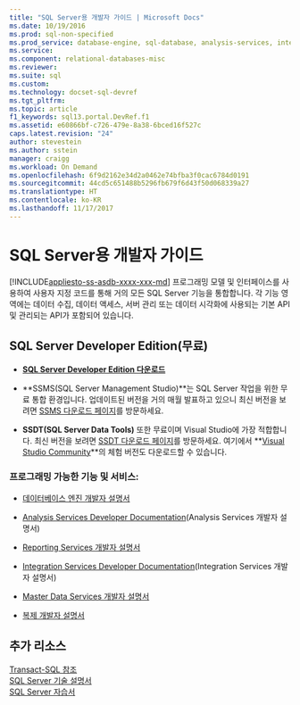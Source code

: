 ```yaml
---
title: "SQL Server용 개발자 가이드 | Microsoft Docs"
ms.date: 10/19/2016
ms.prod: sql-non-specified
ms.prod_service: database-engine, sql-database, analysis-services, integration-services, reporting-services, master-data-services
ms.service: 
ms.component: relational-databases-misc
ms.reviewer: 
ms.suite: sql
ms.custom: 
ms.technology: docset-sql-devref
ms.tgt_pltfrm: 
ms.topic: article
f1_keywords: sql13.portal.DevRef.f1
ms.assetid: e60866bf-c726-479e-8a38-6bced16f527c
caps.latest.revision: "24"
author: stevestein
ms.author: sstein
manager: craigg
ms.workload: On Demand
ms.openlocfilehash: 6f9d2162e34d2a0462e74bfba3f0cac6784d0191
ms.sourcegitcommit: 44cd5c651488b5296fb679f6d43f50d068339a27
ms.translationtype: HT
ms.contentlocale: ko-KR
ms.lasthandoff: 11/17/2017
---
```

# <a name="developer-guides-for-sql-server"></a>SQL Server용 개발자 가이드
[!INCLUDE[appliesto-ss-asdb-xxxx-xxx-md](../includes/appliesto-ss-asdb-xxxx-xxx-md.md)] 프로그래밍 모델 및 인터페이스를 사용하여 사용자 지정 코드를 통해 거의 모든 SQL Server 기능을 통합합니다. 각 기능 영역에는 데이터 수집, 데이터 액세스, 서버 관리 또는 데이터 시각화에 사용되는 기본 API 및 관리되는 API가 포함되어 있습니다.  
  
## <a name="sql-server-developer-edition-free"></a>SQL Server Developer Edition(무료)

- [**SQL Server Developer Edition 다운로드**](https://my.visualstudio.com/Downloads?q=SQL%20Server%20Developer)

- **SSMS(SQL Server Management Studio)**는 SQL Server 작업을 위한 무료 통합 환경입니다. 업데이트된 버전을 거의 매월 발표하고 있으니 최신 버전을 보려면 [SSMS 다운로드 페이지](../ssms/download-sql-server-management-studio-ssms.md)를 방문하세요.

- **SSDT(SQL Server Data Tools)** 또한 무료이며 Visual Studio에 가장 적합합니다. 최신 버전을 보려면 [SSDT 다운로드 페이지](../ssdt/download-sql-server-data-tools-ssdt.md)를 방문하세요. 여기에서 **[Visual Studio Community](https://www.visualstudio.com/products/visual-studio-community-vs.aspx)**의 체험 버전도 다운로드할 수 있습니다.

  
### <a name="programmable-features-and-services"></a>프로그래밍 가능한 기능 및 서비스: 
 - [데이터베이스 엔진 개발자 설명서](../relational-databases/database-engine-developer-documentation.md)  
  
 - [Analysis Services Developer Documentation](../analysis-services/analysis-services-developer-documentation.md)(Analysis Services 개발자 설명서)  
  
 - [Reporting Services 개발자 설명서](../reporting-services/reporting-services-developer-documentation.md)  
  
 - [Integration Services Developer Documentation](../integration-services/integration-services-developer-documentation.md)(Integration Services 개발자 설명서)  
  
 - [Master Data Services 개발자 설명서](../master-data-services/develop/master-data-services-developer-documentation.md)  
  
 - [복제 개발자 설명서](../relational-databases/replication/concepts/replication-developer-documentation.md)  
  
## <a name="more-resources"></a>추가 리소스 

 [Transact-SQL 참조](../t-sql/language-reference.md)   
 [SQL Server 기술 설명서](../sql-server/sql-server-technical-documentation.md)   
 [SQL Server 자습서](../sql-server/tutorials-for-sql-server-2016.md)  
  
